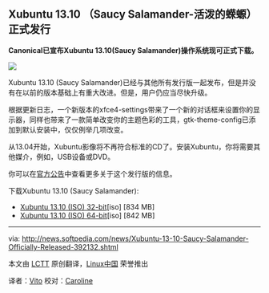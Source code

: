 Xubuntu 13.10 （Saucy Salamander-活泼的蝾螈）正式发行
---

**Canonical已宣布Xubuntu 13.10(Saucy Salamander)操作系统现可正式下载。**

![](https://github-camo.global.ssl.fastly.net/594a07a71e2bc9e3c3ee2b67fac0d1aad2a808b4/687474703a2f2f69312d6e6577732e736f667470656469612d7374617469632e636f6d2f696d616765732f6e657773322f587562756e74752d31332d31302d53617563792d53616c616d616e6465722d4f6666696369616c6c792d52656c65617365642d3339323133322d322e6a7067)

Xubuntu 13.10 (Saucy Salamander)已经与其他所有发行版一起发布，但是并没有在以前的版本基础上有重大改进。但是，用户仍应当尽快升级。

根据更新日志，一个新版本的xfce4-settings带来了一个新的对话框来设置你的显示器，同样也带来了一款简单改变你的主题色彩的工具，gtk-theme-config已添加到默认安装中，仅仅例举几项改变。

从13.04开始，Xubuntu影像将不再符合标准的CD了。安装Xubuntu，你将需要其他媒介，例如，USB设备或DVD。

你可以在[官方公告][1]中查看更多关于这个发行版的信息。

下载Xubuntu 13.10 (Saucy Salamander):

- [Xubuntu 13.10 (ISO) 32-bit][2][iso] [834 MB]
- [Xubuntu 13.10 (ISO) 64-bit][3][iso] [842 MB]

--------------------------------------------------------------------------------

via: http://news.softpedia.com/news/Xubuntu-13-10-Saucy-Salamander-Officially-Released-392132.shtml

本文由 [LCTT](https://github.com/LCTT/TranslateProject) 原创翻译，[Linux中国](http://linux.cn/) 荣誉推出

译者：[Vito](https://github.com/vito-L) 校对：[Caroline](https://github.com/carolinewuyan)

[1]:https://wiki.ubuntu.com/SaucySalamander/ReleaseNotes/Xubuntu
[2]:http://cdimage.ubuntu.com/xubuntu/releases/13.10/release/xubuntu-13.10-desktop-i386.iso
[3]:http://cdimage.ubuntu.com/xubuntu/releases/13.10/release/xubuntu-13.10-desktop-amd64.iso 
